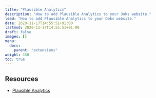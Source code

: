 ```yaml
---
title: "Plausible Analytics"
description: "How to add Plausible Analytics to your Doks website."
lead: "How to add Plausible Analytics to your Doks website."
date: 2020-11-17T14:55:51+01:00
lastmod: 2020-11-17T14:55:51+01:00
draft: false
images: []
menu:
  docs:
    parent: "extensions"
weight: 450
toc: true
---
```


## Resources

- [Plausible Analytics](https://plausible.io/)
